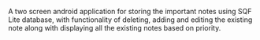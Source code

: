A two screen android application for storing the important notes using SQF Lite database, with functionality
of deleting, adding and editing the existing note along with displaying all the existing notes based on
priority.
